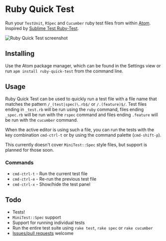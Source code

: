 # Ruby Quick Test

Run your `TestUnit`, `RSpec` and `Cucumber` ruby test files from within [Atom](http://atom.io). Inspired by [Sublime Test Ruby-Test](https://github.com/maltize/sublime-text-2-ruby-tests).

![Ruby Quick Test screenshot](https://raw.github.com/philnash/ruby-quick-test/master/screenshots/ruby-quick-test-demo.png)

## Installing

Use the Atom package manager, which can be found in the Settings view or run `apm install ruby-quick-test` from the command line.

## Usage

Ruby Quick Test can be used to quickly run a test file with a file name that matches the pattern `/_(test|spec)\.rb$/` or `/.(feature)$/`. Test files ending in `_test.rb` will be run using the `ruby` command, files ending `_spec.rb` will be run with the `rspec` command and files ending `.feature` will be run with the `cucumber` command.

When the active editor is using such a file, you can run the tests with the key combination `cmd-ctrl-t` or by using the command palette (`cmd-shift-p`).

This currently doesn't cover `MiniTest::Spec` style files, but support is planned for those soon.

### Commands

* `cmd-ctrl-t` - Run the current test file
* `cmd-ctrl-e` - Re-run the previous test file
* `cmd-ctrl-x` - Show/hide the test panel

## Todo

* Tests!
* `MiniTest::Spec` support
* Support for running individual tests
* Run the entire test suite using `rake test`, `rake spec` or `rake cucumber`
* [Issues/pull requests](https://github.com/philnash/ruby-quick-test/issues) welcome
